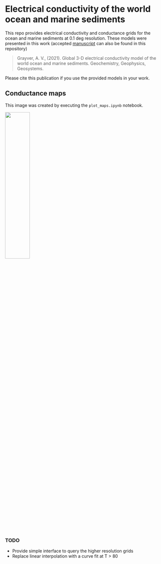 # Electrical conductivity of the world ocean and marine sediments

This repo provides electrical conductivity and conductance grids for the ocean and marine sediments at 0.1 deg resolution. These models were presented in this work (accepted [manuscript](Manuscript.pdf) can also be found in this repository)

> Grayver, A. V., (2021). Global 3-D electrical conductivity model of the world ocean and marine sediments. Geochemistry, Geophysics, Geosystems.

Please cite this publication if you use the provided models in your work.

## Conductance maps

This image was created by executing the `plot_maps.ipynb` notebook.

<img src="models.png" width="40%" height="35%">

### TODO

- Provide simple interface to query the higher resolution grids
- Replace linear interpolation with a curve fit at T > 80
